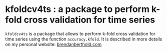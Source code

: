 # kfoldcv4ts : a package to perform k-fold cross validation for time series
`kfoldcv4ts` is a package that allows to perform k-fold cross validation for time series using the function `accuracy.kfold`. It is described in more details on my personal website: [brendanberthold.com](https://www.brendanberthold.com/post/k-fold-cross-validation-for-time-series-in-r-applications-to-var-models/)
